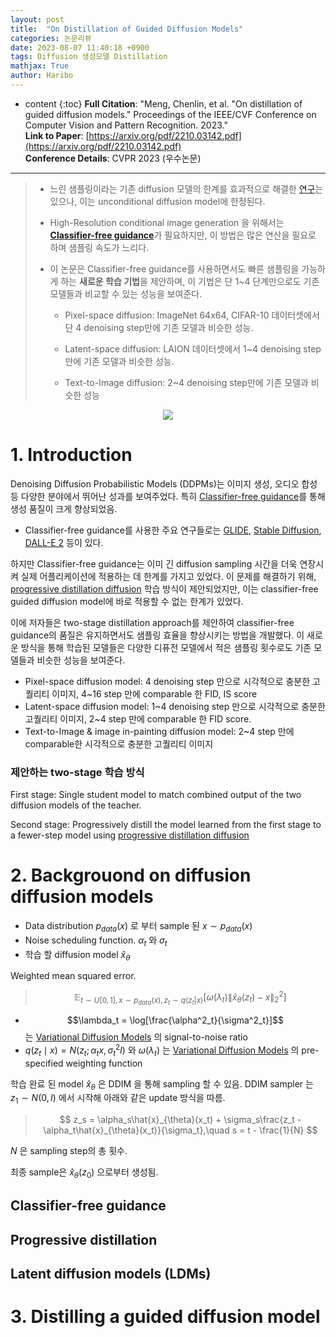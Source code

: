 ```yaml
---
layout: post
title:  "On Distillation of Guided Diffusion Models"
categories: 논문리뷰
date: 2023-08-07 11:40:18 +0900
tags: Diffusion 생성모델 Distillation
mathjax: True
author: Haribo
---
```

* content
{:toc}
**Full Citation**: "Meng, Chenlin, et al. "On distillation of guided diffusion models." Proceedings of the IEEE/CVF Conference on Computer Vision and Pattern Recognition. 2023."\
**Link to Paper**: [https://arxiv.org/pdf/2210.03142.pdf](https://arxiv.org/pdf/2210.03142.pdf) \
**Conference Details**: CVPR 2023 (우수논문)

---

> * 느린 샘플링이라는 기존 diffusion 모델의 한계를 효과적으로 해결한 [연구](https://arxiv.org/abs/2202.00512)는 있으나, 이는 unconditional diffusion model에 한정된다.
>
> * High-Resolution conditional image generation 을 위해서는 [**Classifier-free guidance**](https://arxiv.org/abs/2207.12598)가 필요하지만, 이 방법은 많은 연산을 필요로 하며 샘플링 속도가 느리다.
>
> * 이 논문은 Classifier-free guidance를 사용하면서도 빠른 샘플링을 가능하게 하는 **새로운 학습 기법**을 제안하며, 이 기법은 단 1~4 단계만으로도 기존 모델들과 비교할 수 있는 성능을 보여준다.
>   * Pixel-space diffusion: ImageNet 64x64, CIFAR-10 데이터셋에서 단 4 denoising step만에 기존 모델과 비슷한 성능.
>
>   * Latent-space diffusion: LAION  데이터셋에서 1~4 denoising step만에 기존 모델과 비슷한 성능.
>
>   * Text-to-Image diffusion: 2~4 denoising step만에 기존 모델과 비슷한 성능
>



<div style="text-align: center;">   
  <figure>     
    <img src="https://user-images.githubusercontent.com/26128046/288264103-46f345e8-3cac-4bc9-9649-81984f001338.png">     
  </figure> 
</div>












# 1. Introduction

Denoising Diffusion Probabilistic Models (DDPMs)는 이미지 생성, 오디오 합성 등 다양한 분야에서 뛰어난 성과를 보여주었다. 특히 [Classifier-free guidance](https://arxiv.org/abs/2207.12598)를 통해 생성 품질이 크게 향상되었음.

* Classifier-free guidance를 사용한 주요 연구들로는 [GLIDE](https://arxiv.org/abs/2112.10741), [Stable Diffusion](https://arxiv.org/abs/2112.10752), [DALL-E 2](https://cdn.openai.com/papers/dall-e-2.pdf) 등이 있다.

하지만 Classifier-free guidance는 이미 긴 diffusion sampling 시간을 더욱 연장시켜 실제 어플리케이션에 적용하는 데 한계를 가지고 있었다. 이 문제를 해결하기 위해, [progressive distillation diffusion](https://arxiv.org/abs/2202.00512) 학습 방식이 제안되었지만, 이는 classifier-free guided diffusion model에 바로 적용할 수 없는 한계가 있었다.

이에 저자들은 two-stage distillation approach를 제안하여 classifier-free guidance의 품질은 유지하면서도 샘플링 효율을 향상시키는 방법을 개발했다. 이 새로운 방식을 통해 학습된 모델들은 다양한 디퓨전 모델에서 적은 샘플링 횟수로도 기존 모델들과 비슷한 성능을 보여준다.

* Pixel-space diffusion model: 4 denoising step 만으로 시각적으로 충분한 고퀄리티 이미지, 4~16 step 만에 comparable 한 FID, IS score
* Latent-space diffusion model: 1~4 denoising step 만으로 시각적으로 충분한 고퀄리티 이미지, 2~4 step 만에 comparable 한 FID score.
* Text-to-Image & image in-painting diffusion model: 2~4 step 만에 comparable한 시각적으로 충분한 고퀄리티 이미지



### 제안하는 two-stage 학습 방식

First stage: Single student model to match combined output of the two diffusion models of the teacher.

Second stage: Progressively distill the model learned from the first stage to a fewer-step model using [progressive distillation diffusion](https://arxiv.org/abs/2202.00512) 



# 2. Backgrouond on diffusion diffusion models

* Data distribution $p_{data}(x)$ 로 부터 sample 된 $x \sim   p_{data}(x)$
* Noise scheduling function. $\alpha_t$ 와 $\sigma_t$
* 학습 할 diffusion model $\hat{x}_{\theta}$



Weighted mean squared error.  



> $$
> \mathbb{E}_{t \sim U[0, 1], x \sim p_{data}(x), z_t \sim q(z_t | x)}[\omega(\lambda_t)\left\| \hat{x}_{\theta}(z_t)-x \right\|^2_2]
> $$

* $$\lambda_t = \log[\frac{\alpha^2_t}{\sigma^2_t}]$$ 는 [Variational Diffusion Models](https://arxiv.org/abs/2107.00630) 의 signal-to-noise ratio 
* $q(z_t \mid x)= N(z_t; \alpha_tx, \sigma^2_tI)$ 와 $\omega(\lambda_t)$ 는 [Variational Diffusion Models](https://arxiv.org/abs/2107.00630) 의 pre-specified weighting function



학습 완료 된 model $\hat{x}_{\theta}$ 은 DDIM 을 통해 sampling 할 수 있음. DDIM sampler 는 $z_1 \sim N(0, I)$ 에서 시작해 아래와 같은 update 방식을 따름.



> $$
> z_s = \alpha_s\hat{x}_{\theta}(x_t) + \sigma_s\frac{z_t - \alpha_t\hat{x}_{\theta}(x_t)}{\sigma_t},\quad s = t - \frac{1}{N}
> $$

$N$ 은 sampling step의 총 횟수.

최종 sample은 $\hat{x}_\theta(z_0)$ 으로부터 생성됨.



## Classifier-free guidance

## Progressive distillation

## Latent diffusion models (LDMs)



# 3. Distilling a guided diffusion model
